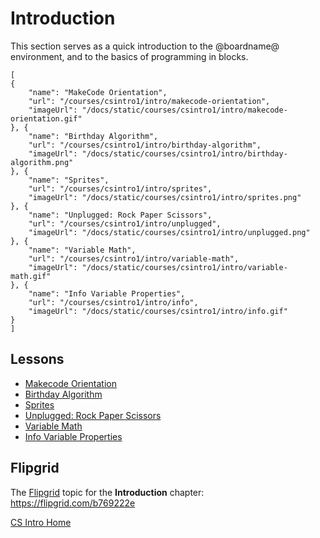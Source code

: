 # Introduction

This section serves as a quick introduction to the @boardname@ environment, and to the basics of programming in blocks.

```codecard
[
{
    "name": "MakeCode Orientation",
    "url": "/courses/csintro1/intro/makecode-orientation",
    "imageUrl": "/docs/static/courses/csintro1/intro/makecode-orientation.gif"
}, {
    "name": "Birthday Algorithm",
    "url": "/courses/csintro1/intro/birthday-algorithm",
    "imageUrl": "/docs/static/courses/csintro1/intro/birthday-algorithm.png"
}, {
    "name": "Sprites",
    "url": "/courses/csintro1/intro/sprites",
    "imageUrl": "/docs/static/courses/csintro1/intro/sprites.png"
}, {
    "name": "Unplugged: Rock Paper Scissors",
    "url": "/courses/csintro1/intro/unplugged",
    "imageUrl": "/docs/static/courses/csintro1/intro/unplugged.png"
}, {
    "name": "Variable Math",
    "url": "/courses/csintro1/intro/variable-math",
    "imageUrl": "/docs/static/courses/csintro1/intro/variable-math.gif"
}, {
    "name": "Info Variable Properties",
    "url": "/courses/csintro1/intro/info",
    "imageUrl": "/docs/static/courses/csintro1/intro/info.gif"
}
]
```

## Lessons

* [Makecode Orientation](/courses/csintro1/intro/makecode-orientation)
* [Birthday Algorithm](/courses/csintro1/intro/birthday-algorithm)
* [Sprites](/courses/csintro1/intro/sprites)
* [Unplugged: Rock Paper Scissors](/courses/csintro1/intro/unplugged)
* [Variable Math](/courses/csintro1/intro/variable-math)
* [Info Variable Properties](/courses/csintro1/intro/info)

## Flipgrid

The [Flipgrid](https://info.flipgrid.com/) topic for the **Introduction** chapter: https://flipgrid.com/b769222e

[CS Intro Home](/courses/csintro1)
